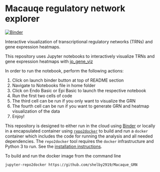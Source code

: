 
# Macauqe regulatory network explorer

[![Binder](https://mybinder.org/badge.svg)](https://mybinder.org/v2/gh/shelby2919/Macaque_GRN.git/main)

Interactive visualization of transcriptional regulatory networks (TRNs) and gene expression heatmaps.

This repository uses Jupyter notebooks to interactively visualize TRNs and gene expression heatmaps 
with [jp_gene_viz](https://github.com/simonsfoundation/jp_gene_viz)

In order to run the notebook, perform the following actions:
1) Click on launch binder button at top of README section
2) Navigate to Notebooks file in home folder
3) Click on Endo Basic or Epi Basic to launch the respective notebook
4) Run the first two cells of code
5) The third cell can be run if you only want to visualize the GRN
6) The fourth cell can be run if you want to generate GRN and heatmap visualization of the data
7) Enjoy!

This repository is designed to either run in the cloud using 
[Binder](https://mybinder.org/v2/gh/shelby2919/Macaque_GRN.git/main)
or locally in a encapsulated container using
[`repo2docker`](https://repo2docker.readthedocs.io/en/latest/)
to build and run a `docker` container which includes
the code for running the analysis and all needed dependencies.
The `repo2docker` tool requires the `docker` infrastructure
and Python 3 to run.  See the 
[installation instructions](https://repo2docker.readthedocs.io/en/latest/install.html).

To build and run the docker image from the command line

```bash
jupyter-repo2docker https://github.com/shelby2919/Macaque_GRN
```

